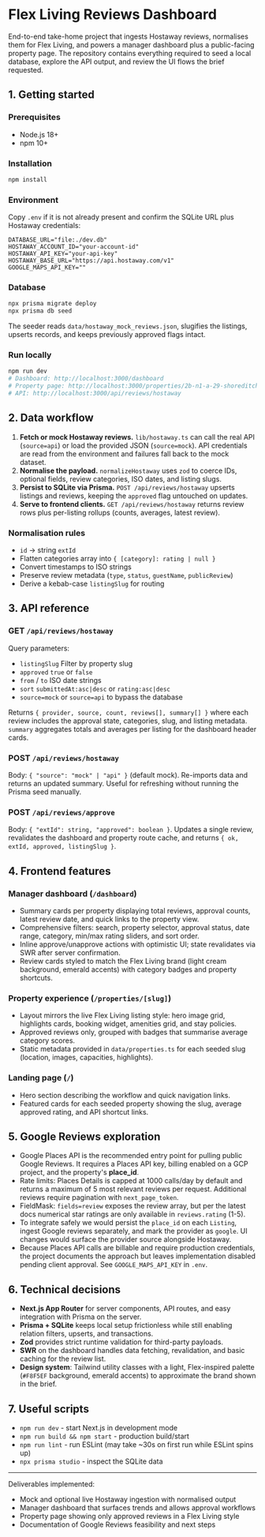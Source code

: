 # Flex Living Reviews Dashboard

End-to-end take-home project that ingests Hostaway reviews, normalises them for Flex Living, and powers a manager dashboard plus a public-facing property page. The repository contains everything required to seed a local database, explore the API output, and review the UI flows the brief requested.

## 1. Getting started

### Prerequisites
- Node.js 18+
- npm 10+

### Installation
```bash
npm install
```

### Environment
Copy `.env` if it is not already present and confirm the SQLite URL plus Hostaway credentials:
```
DATABASE_URL="file:./dev.db"
HOSTAWAY_ACCOUNT_ID="your-account-id"
HOSTAWAY_API_KEY="your-api-key"
HOSTAWAY_BASE_URL="https://api.hostaway.com/v1"
GOOGLE_MAPS_API_KEY=""
```

### Database
```bash
npx prisma migrate deploy
npx prisma db seed
```
The seeder reads `data/hostaway_mock_reviews.json`, slugifies the listings, upserts records, and keeps previously approved flags intact.

### Run locally
```bash
npm run dev
# Dashboard: http://localhost:3000/dashboard
# Property page: http://localhost:3000/properties/2b-n1-a-29-shoreditch-heights
# API: http://localhost:3000/api/reviews/hostaway
```

## 2. Data workflow
1. **Fetch or mock Hostaway reviews.** `lib/hostaway.ts` can call the real API (`source=api`) or load the provided JSON (`source=mock`). API credentials are read from the environment and failures fall back to the mock dataset.
2. **Normalise the payload.** `normalizeHostaway` uses `zod` to coerce IDs, optional fields, review categories, ISO dates, and listing slugs.
3. **Persist to SQLite via Prisma.** `POST /api/reviews/hostaway` upserts listings and reviews, keeping the `approved` flag untouched on updates.
4. **Serve to frontend clients.** `GET /api/reviews/hostaway` returns review rows plus per-listing rollups (counts, averages, latest review).

### Normalisation rules
- `id` -> string `extId`
- Flatten categories array into `{ [category]: rating | null }`
- Convert timestamps to ISO strings
- Preserve review metadata (`type`, `status`, `guestName`, `publicReview`)
- Derive a kebab-case `listingSlug` for routing

## 3. API reference

### GET `/api/reviews/hostaway`
Query parameters:
- `listingSlug` Filter by property slug
- `approved` `true` or `false`
- `from` / `to` ISO date strings
- `sort` `submittedAt:asc|desc` or `rating:asc|desc`
- `source=mock` or `source=api` to bypass the database

Returns `{ provider, source, count, reviews[], summary[] }` where each review includes the approval state, categories, slug, and listing metadata. `summary` aggregates totals and averages per listing for the dashboard header cards.

### POST `/api/reviews/hostaway`
Body: `{ "source": "mock" | "api" }` (default mock). Re-imports data and returns an updated summary. Useful for refreshing without running the Prisma seed manually.

### POST `/api/reviews/approve`
Body: `{ "extId": string, "approved": boolean }`. Updates a single review, revalidates the dashboard and property route cache, and returns `{ ok, extId, approved, listingSlug }`.

## 4. Frontend features

### Manager dashboard (`/dashboard`)
- Summary cards per property displaying total reviews, approval counts, latest review date, and quick links to the property view.
- Comprehensive filters: search, property selector, approval status, date range, category, min/max rating sliders, and sort order.
- Inline approve/unapprove actions with optimistic UI; state revalidates via SWR after server confirmation.
- Review cards styled to match the Flex Living brand (light cream background, emerald accents) with category badges and property shortcuts.

### Property experience (`/properties/[slug]`)
- Layout mirrors the live Flex Living listing style: hero image grid, highlights cards, booking widget, amenities grid, and stay policies.
- Approved reviews only, grouped with badges that summarise average category scores.
- Static metadata provided in `data/properties.ts` for each seeded slug (location, images, capacities, highlights).

### Landing page (`/`)
- Hero section describing the workflow and quick navigation links.
- Featured cards for each seeded property showing the slug, average approved rating, and API shortcut links.

## 5. Google Reviews exploration
- Google Places API is the recommended entry point for pulling public Google Reviews. It requires a Places API key, billing enabled on a GCP project, and the property's **place_id**.
- Rate limits: Places Details is capped at 1000 calls/day by default and returns a maximum of 5 most relevant reviews per request. Additional reviews require pagination with `next_page_token`.
- FieldMask: `fields=review` exposes the review array, but per the latest docs numerical star ratings are only available in `reviews.rating` (1-5).
- To integrate safely we would persist the `place_id` on each `Listing`, ingest Google reviews separately, and mark the provider as `google`. UI changes would surface the provider source alongside Hostaway.
- Because Places API calls are billable and require production credentials, the project documents the approach but leaves implementation disabled pending client approval. See `GOOGLE_MAPS_API_KEY` in `.env`.

## 6. Technical decisions
- **Next.js App Router** for server components, API routes, and easy integration with Prisma on the server.
- **Prisma + SQLite** keeps local setup frictionless while still enabling relation filters, upserts, and transactions.
- **Zod** provides strict runtime validation for third-party payloads.
- **SWR** on the dashboard handles data fetching, revalidation, and basic caching for the review list.
- **Design system**: Tailwind utility classes with a light, Flex-inspired palette (`#F8F5EF` background, emerald accents) to approximate the brand shown in the brief.

## 7. Useful scripts
- `npm run dev` - start Next.js in development mode
- `npm run build && npm start` - production build/start
- `npm run lint` - run ESLint (may take ~30s on first run while ESLint spins up)
- `npx prisma studio` - inspect the SQLite data

---

Deliverables implemented:
- Mock and optional live Hostaway ingestion with normalised output
- Manager dashboard that surfaces trends and allows approval workflows
- Property page showing only approved reviews in a Flex Living style
- Documentation of Google Reviews feasibility and next steps
